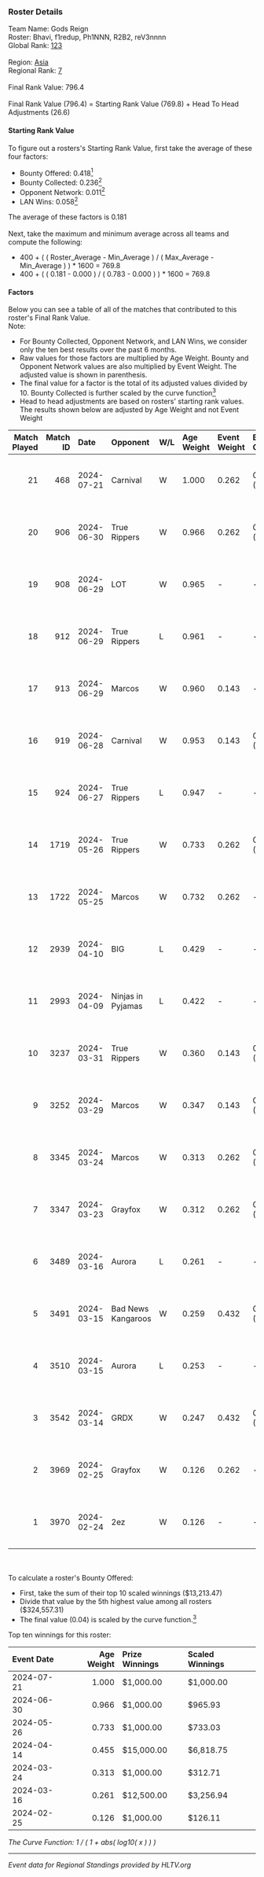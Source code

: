 ### Roster Details<br />
Team Name: Gods Reign<br />
Roster: Bhavi, f1redup, Ph1NNN, R2B2, reV3nnnn<br />
Global Rank: [123](../standings_global.md)<br />
<br />
Region: [Asia]( ../standings_asia.md)<br />
Regional Rank: [7]( ../standings_asia.md)<br />
<br />
Final Rank Value:  796.4<br />
<br />
Final Rank Value (796.4) = Starting Rank Value (769.8) + Head To Head Adjustments (26.6)<br />

#### Starting Rank Value<br />
To figure out a rosters's Starting Rank Value, first take the average of these four factors:<br />
- Bounty Offered: 0.418[<sup>1</sup>](#table2)
- Bounty Collected: 0.236[<sup>2</sup>](#table1)
- Opponent Network: 0.011[<sup>2</sup>](#table1)
- LAN Wins: 0.058[<sup>2</sup>](#table1)

The average of these factors is 0.181<br />
<br />
Next, take the maximum and minimum average across all teams and compute the following:<br />
- 400 + ( ( Roster_Average - Min_Average ) / ( Max_Average - Min_Average ) ) * 1600 = 769.8
- 400 + ( ( 0.181 - 0.000 ) / ( 0.783 - 0.000 ) ) * 1600 = 769.8


#### Factors<br />
Below you can see a table of all of the matches that contributed to this roster's Final Rank Value.<br />
Note:<br />

- For Bounty Collected, Opponent Network, and LAN Wins, we consider only the ten best results over the past 6 months.
- Raw values for those factors are multiplied by Age Weight. Bounty and Opponent Network values are also multiplied by Event Weight. The adjusted value is shown in parenthesis.
- The final value for a factor is the total of its adjusted values divided by 10. Bounty Collected is further scaled by the curve function[<sup>3</sup>](#curveFunction)
- Head to head adjustments are based on rosters' starting rank values. The results shown below are adjusted by Age Weight and not Event Weight
<span id="table1"></span><br />


| Match Played | Match ID | Date       | Opponent           | W/L | Age Weight | Event Weight | Bounty Collected | Opponent Network | LAN Wins  | H2H Adj. | Roster                                 |
| -: | -: | :- | :- | :- | :- | :- | :- | :- | :- | -: | :- |
|           21 |      468 | 2024-07-21 | Carnival           | W   | 1.000      | 0.262        | 0.002 (0.001)    | -                | 0 (0.000) |     5.19 | Bhavi, f1redup, Ph1NNN, R2B2, reV3nnnn |
|           20 |      906 | 2024-06-30 | True Rippers       | W   | 0.966      | 0.262        | 0.006 (0.001)    | 0.171 (0.043)    | 0 (0.000) |    13.06 | 1nhuman, Bhavi, Ph1NNN, R2B2, reV3nnnn |
|           19 |      908 | 2024-06-29 | LOT                | W   | 0.965      | -            | -                | -                | 0 (0.000) |     3.27 | Bhavi, f1redup, Ph1NNN, R2B2, reV3nnnn |
|           18 |      912 | 2024-06-29 | True Rippers       | L   | 0.961      | -            | -                | -                | -         |   -17.54 | Bhavi, f1redup, Ph1NNN, R2B2, reV3nnnn |
|           17 |      913 | 2024-06-29 | Marcos             | W   | 0.960      | 0.143        | -                | 0.037 (0.005)    | 0 (0.000) |     4.89 | Bhavi, f1redup, Ph1NNN, R2B2, reV3nnnn |
|           16 |      919 | 2024-06-28 | Carnival           | W   | 0.953      | 0.143        | 0.002 (0.000)    | -                | 0 (0.000) |     5.29 | Bhavi, f1redup, Ph1NNN, R2B2, reV3nnnn |
|           15 |      924 | 2024-06-27 | True Rippers       | L   | 0.947      | -            | -                | -                | -         |   -18.62 | Bhavi, f1redup, Ph1NNN, R2B2, reV3nnnn |
|           14 |     1719 | 2024-05-26 | True Rippers       | W   | 0.733      | 0.262        | 0.006 (0.001)    | 0.171 (0.033)    | 0 (0.000) |     8.48 | 1nhuman, Bhavi, Ph1NNN, R2B2, reV3nnnn |
|           13 |     1722 | 2024-05-25 | Marcos             | W   | 0.732      | 0.262        | -                | 0.037 (0.007)    | 0 (0.000) |     3.65 | Bhavi, f1redup, Ph1NNN, R2B2, reV3nnnn |
|           12 |     2939 | 2024-04-10 | BIG                | L   | 0.429      | -            | -                | -                | -         |    -0.72 | Bhavi, f1redup, Ph1NNN, R2B2, yoom     |
|           11 |     2993 | 2024-04-09 | Ninjas in Pyjamas  | L   | 0.422      | -            | -                | -                | -         |    -0.10 | Bhavi, f1redup, Ph1NNN, R2B2, yoom     |
|           10 |     3237 | 2024-03-31 | True Rippers       | W   | 0.360      | 0.143        | 0.006 (0.000)    | 0.171 (0.009)    | 0 (0.000) |     4.22 | Bhavi, f1redup, Ph1NNN, R2B2, reV3nnnn |
|            9 |     3252 | 2024-03-29 | Marcos             | W   | 0.347      | 0.143        | 0.000 (0.000)    | 0.012 (0.001)    | -         |     3.10 | Bhavi, f1redup, Ph1NNN, R2B2, reV3nnnn |
|            8 |     3345 | 2024-03-24 | Marcos             | W   | 0.313      | 0.262        | 0.000 (0.000)    | 0.012 (0.001)    | -         |     2.86 | Bhavi, f1redup, Ph1NNN, R2B2, reV3nnnn |
|            7 |     3347 | 2024-03-23 | Grayfox            | W   | 0.312      | 0.262        | 0.000 (0.000)    | 0.005 (0.000)    | -         |     2.58 | Bhavi, f1redup, Ph1NNN, R2B2, reV3nnnn |
|            6 |     3489 | 2024-03-16 | Aurora             | L   | 0.261      | -            | -                | -                | -         |    -0.06 | Bhavi, f1redup, Ph1NNN, R2B2, reV3nnnn |
|            5 |     3491 | 2024-03-15 | Bad News Kangaroos | W   | 0.259      | 0.432        | 0.017 (0.002)    | 0.107 (0.012)    | 1 (0.259) |     3.98 | Bhavi, f1redup, Ph1NNN, R2B2, reV3nnnn |
|            4 |     3510 | 2024-03-15 | Aurora             | L   | 0.253      | -            | -                | -                | -         |    -0.05 | Bhavi, f1redup, Ph1NNN, R2B2, reV3nnnn |
|            3 |     3542 | 2024-03-14 | GRDX               | W   | 0.247      | 0.432        | 0.002 (0.000)    | -                | 1 (0.247) |     1.66 | Bhavi, f1redup, Ph1NNN, R2B2, reV3nnnn |
|            2 |     3969 | 2024-02-25 | Grayfox            | W   | 0.126      | 0.262        | -                | 0.005 (0.000)    | -         |     1.08 | Bhavi, f1redup, Ph1NNN, R2B2, reV3nnnn |
|            1 |     3970 | 2024-02-24 | 2ez                | W   | 0.126      | -            | -                | -                | -         |     0.44 | Bhavi, f1redup, Ph1NNN, R2B2, reV3nnnn |

<br />
<span id="table2"></span><br />
To calculate a roster's Bounty Offered:<br />

- First, take the sum of their top 10 scaled winnings ($13,213.47)
- Divide that value by the 5th highest value among all rosters ($324,557.31)
- The final value (0.04) is scaled by the curve function.[<sup>3</sup>](#curveFunction)

Top ten winnings for this roster:<br />

| Event Date | Age Weight | Prize Winnings | Scaled Winnings |
| :- | -: | :- | :- |
| 2024-07-21 |      1.000 | $1,000.00      | $1,000.00       |
| 2024-06-30 |      0.966 | $1,000.00      | $965.93         |
| 2024-05-26 |      0.733 | $1,000.00      | $733.03         |
| 2024-04-14 |      0.455 | $15,000.00     | $6,818.75       |
| 2024-03-24 |      0.313 | $1,000.00      | $312.71         |
| 2024-03-16 |      0.261 | $12,500.00     | $3,256.94       |
| 2024-02-25 |      0.126 | $1,000.00      | $126.11         |


<span id="curveFunction"></span>_The Curve Function: 1 / ( 1 + abs( log10( x ) ) )_<br />

---
_Event data for Regional Standings provided by HLTV.org_<br />
